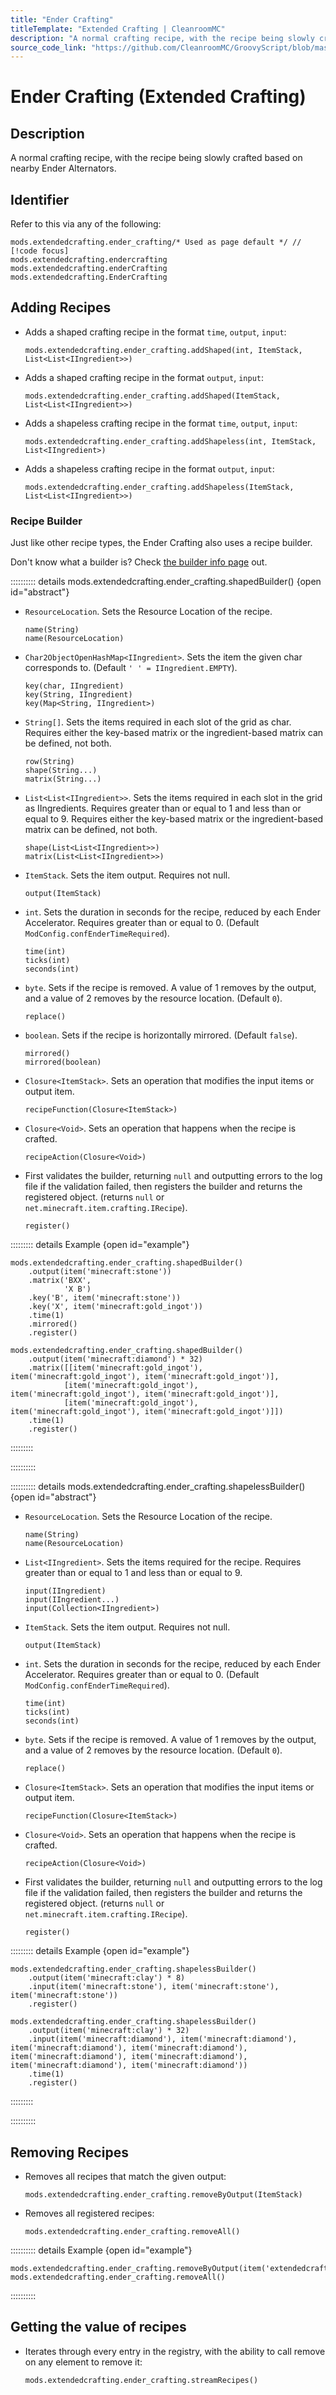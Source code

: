 ```yaml
---
title: "Ender Crafting"
titleTemplate: "Extended Crafting | CleanroomMC"
description: "A normal crafting recipe, with the recipe being slowly crafted based on nearby Ender Alternators."
source_code_link: "https://github.com/CleanroomMC/GroovyScript/blob/master/src/main/java/com/cleanroommc/groovyscript/compat/mods/extendedcrafting/EnderCrafting.java"
---
```


# Ender Crafting (Extended Crafting)

## Description

A normal crafting recipe, with the recipe being slowly crafted based on nearby Ender Alternators.

## Identifier

Refer to this via any of the following:

```groovy:no-line-numbers {1}
mods.extendedcrafting.ender_crafting/* Used as page default */ // [!code focus]
mods.extendedcrafting.endercrafting
mods.extendedcrafting.enderCrafting
mods.extendedcrafting.EnderCrafting
```


## Adding Recipes

- Adds a shaped crafting recipe in the format `time`, `output`, `input`:

    ```groovy:no-line-numbers
    mods.extendedcrafting.ender_crafting.addShaped(int, ItemStack, List<List<IIngredient>>)
    ```

- Adds a shaped crafting recipe in the format `output`, `input`:

    ```groovy:no-line-numbers
    mods.extendedcrafting.ender_crafting.addShaped(ItemStack, List<List<IIngredient>>)
    ```

- Adds a shapeless crafting recipe in the format `time`, `output`, `input`:

    ```groovy:no-line-numbers
    mods.extendedcrafting.ender_crafting.addShapeless(int, ItemStack, List<IIngredient>)
    ```

- Adds a shapeless crafting recipe in the format `output`, `input`:

    ```groovy:no-line-numbers
    mods.extendedcrafting.ender_crafting.addShapeless(ItemStack, List<List<IIngredient>>)
    ```


### Recipe Builder

Just like other recipe types, the Ender Crafting also uses a recipe builder.

Don't know what a builder is? Check [the builder info page](../../../groovy/builder.md) out.

:::::::::: details mods.extendedcrafting.ender_crafting.shapedBuilder() {open id="abstract"}
- `ResourceLocation`. Sets the Resource Location of the recipe.

    ```groovy:no-line-numbers
    name(String)
    name(ResourceLocation)
    ```

- `Char2ObjectOpenHashMap<IIngredient>`. Sets the item the given char corresponds to. (Default `' ' = IIngredient.EMPTY`).

    ```groovy:no-line-numbers
    key(char, IIngredient)
    key(String, IIngredient)
    key(Map<String, IIngredient>)
    ```

- `String[]`. Sets the items required in each slot of the grid as char. Requires either the key-based matrix or the ingredient-based matrix can be defined, not both.

    ```groovy:no-line-numbers
    row(String)
    shape(String...)
    matrix(String...)
    ```

- `List<List<IIngredient>>`. Sets the items required in each slot in the grid as IIngredients. Requires greater than or equal to 1 and less than or equal to 9. Requires either the key-based matrix or the ingredient-based matrix can be defined, not both.

    ```groovy:no-line-numbers
    shape(List<List<IIngredient>>)
    matrix(List<List<IIngredient>>)
    ```

- `ItemStack`. Sets the item output. Requires not null.

    ```groovy:no-line-numbers
    output(ItemStack)
    ```

- `int`. Sets the duration in seconds for the recipe, reduced by each Ender Accelerator. Requires greater than or equal to 0. (Default `ModConfig.confEnderTimeRequired`).

    ```groovy:no-line-numbers
    time(int)
    ticks(int)
    seconds(int)
    ```

- `byte`. Sets if the recipe is removed. A value of 1 removes by the output, and a value of 2 removes by the resource location. (Default `0`).

    ```groovy:no-line-numbers
    replace()
    ```

- `boolean`. Sets if the recipe is horizontally mirrored. (Default `false`).

    ```groovy:no-line-numbers
    mirrored()
    mirrored(boolean)
    ```

- `Closure<ItemStack>`. Sets an operation that modifies the input items or output item.

    ```groovy:no-line-numbers
    recipeFunction(Closure<ItemStack>)
    ```

- `Closure<Void>`. Sets an operation that happens when the recipe is crafted.

    ```groovy:no-line-numbers
    recipeAction(Closure<Void>)
    ```

- First validates the builder, returning `null` and outputting errors to the log file if the validation failed, then registers the builder and returns the registered object. (returns `null` or `net.minecraft.item.crafting.IRecipe`).

    ```groovy:no-line-numbers
    register()
    ```

::::::::: details Example {open id="example"}
```groovy:no-line-numbers
mods.extendedcrafting.ender_crafting.shapedBuilder()
    .output(item('minecraft:stone'))
    .matrix('BXX',
            'X B')
    .key('B', item('minecraft:stone'))
    .key('X', item('minecraft:gold_ingot'))
    .time(1)
    .mirrored()
    .register()

mods.extendedcrafting.ender_crafting.shapedBuilder()
    .output(item('minecraft:diamond') * 32)
    .matrix([[item('minecraft:gold_ingot'), item('minecraft:gold_ingot'), item('minecraft:gold_ingot')],
            [item('minecraft:gold_ingot'), item('minecraft:gold_ingot'), item('minecraft:gold_ingot')],
            [item('minecraft:gold_ingot'), item('minecraft:gold_ingot'), item('minecraft:gold_ingot')]])
    .time(1)
    .register()
```

:::::::::

::::::::::

:::::::::: details mods.extendedcrafting.ender_crafting.shapelessBuilder() {open id="abstract"}
- `ResourceLocation`. Sets the Resource Location of the recipe.

    ```groovy:no-line-numbers
    name(String)
    name(ResourceLocation)
    ```

- `List<IIngredient>`. Sets the items required for the recipe. Requires greater than or equal to 1 and less than or equal to 9.

    ```groovy:no-line-numbers
    input(IIngredient)
    input(IIngredient...)
    input(Collection<IIngredient>)
    ```

- `ItemStack`. Sets the item output. Requires not null.

    ```groovy:no-line-numbers
    output(ItemStack)
    ```

- `int`. Sets the duration in seconds for the recipe, reduced by each Ender Accelerator. Requires greater than or equal to 0. (Default `ModConfig.confEnderTimeRequired`).

    ```groovy:no-line-numbers
    time(int)
    ticks(int)
    seconds(int)
    ```

- `byte`. Sets if the recipe is removed. A value of 1 removes by the output, and a value of 2 removes by the resource location. (Default `0`).

    ```groovy:no-line-numbers
    replace()
    ```

- `Closure<ItemStack>`. Sets an operation that modifies the input items or output item.

    ```groovy:no-line-numbers
    recipeFunction(Closure<ItemStack>)
    ```

- `Closure<Void>`. Sets an operation that happens when the recipe is crafted.

    ```groovy:no-line-numbers
    recipeAction(Closure<Void>)
    ```

- First validates the builder, returning `null` and outputting errors to the log file if the validation failed, then registers the builder and returns the registered object. (returns `null` or `net.minecraft.item.crafting.IRecipe`).

    ```groovy:no-line-numbers
    register()
    ```

::::::::: details Example {open id="example"}
```groovy:no-line-numbers
mods.extendedcrafting.ender_crafting.shapelessBuilder()
    .output(item('minecraft:clay') * 8)
    .input(item('minecraft:stone'), item('minecraft:stone'), item('minecraft:stone'))
    .register()

mods.extendedcrafting.ender_crafting.shapelessBuilder()
    .output(item('minecraft:clay') * 32)
    .input(item('minecraft:diamond'), item('minecraft:diamond'), item('minecraft:diamond'), item('minecraft:diamond'), item('minecraft:diamond'), item('minecraft:diamond'), item('minecraft:diamond'), item('minecraft:diamond'))
    .time(1)
    .register()
```

:::::::::

::::::::::

## Removing Recipes

- Removes all recipes that match the given output:

    ```groovy:no-line-numbers
    mods.extendedcrafting.ender_crafting.removeByOutput(ItemStack)
    ```

- Removes all registered recipes:

    ```groovy:no-line-numbers
    mods.extendedcrafting.ender_crafting.removeAll()
    ```

:::::::::: details Example {open id="example"}
```groovy:no-line-numbers
mods.extendedcrafting.ender_crafting.removeByOutput(item('extendedcrafting:material:40'))
mods.extendedcrafting.ender_crafting.removeAll()
```

::::::::::

## Getting the value of recipes

- Iterates through every entry in the registry, with the ability to call remove on any element to remove it:

    ```groovy:no-line-numbers
    mods.extendedcrafting.ender_crafting.streamRecipes()
    ```
